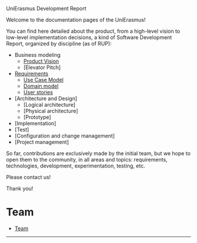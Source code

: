 UniErasmus Development Report

Welcome to the documentation pages of the UniErasmus!

You can find here detailed about the product, from a high-level vision to low-level implementation decisions, a kind of Software Development Report, organized by discipline (as of RUP): 

* Business modeling 
  * [Product Vision](docs/ProductVision.md)
  * [Elevator Pitch]
* [Requirements](requirements.md)
  * [Use Case Model](https://github.com/LEIC-ES-2021-22/templates/blob/main/docs/requirements.md#Use-case-model)
  * [Domain model](https://github.com/LEIC-ES-2021-22/templates/blob/main/docs/requirements.md#Domain-model)
  * [User stories](https://github.com/LEIC-ES-2021-22/templates/blob/main/docs/requirements.md#User-stories)
* [Architecture and Design]
  * [Logical architecture]
  * [Physical architecture]
  * [Prototype]
* [Implementation]
* [Test]
* [Configuration and change management]
* [Project management]




So far, contributions are exclusively made by the initial team, but we hope to open them to the community, in all areas and topics: requirements, technologies, development, experimentation, testing, etc.

Please contact us! 

Thank you!


# Team 
* [Team](docs/team.md)


---

